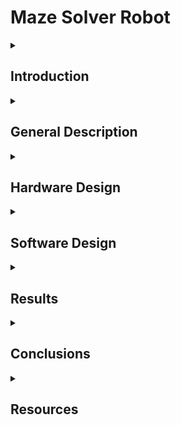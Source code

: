 # Maze Solver Robot

<details>
  <summary> <h2>  Introduction </h2> </summary>
  
##
  
  This project brings the concept of autonomous navigation into the real world. Building a maze solver robot that can detect and navigate through mazes using sensors and algorithms — all powered by an Arduino microcontroller. 
  
This project combines hardware assembly and software development, making it a hands-on learning experience for enthusiasts interested in robotics, microcontrollers, and problem-solving. By leveraging sensors, algorithms, and microcontroller programming, a maze solver robot can effectively detect and avoid obstacles, map its environment, and reach its destination efficiently.


##
</details>


<details>
  <summary> <h2> General Description </h2> </summary>

  ##
  
The maze solver robot consists of several interconnected modules: a power supply to energize the system, sensors for obstacle detection, a microcontroller to process data and implement the maze-solving algorithm, a motor driver to control wheel motion, and actuators to enable movement. These modules work together to ensure the robot can detect walls, decide the optimal direction, and navigate through the maze autonomously. The ultrasonic sensors continuously relay distance measurements to the microcontroller, which interprets the data, computes the next move, and sends corresponding commands to the motors.

  #
  

##
</details>


<details>
  <summary> <h2> Hardware Design </h2> </summary>

# Components

## 1. Arduino Uno

Function: The Arduino Uno is the microcontroller that acts as the brain of the robot. It processes data received from the ultrasonic sensors and executes the maze-solving algorithm. It also controls the motor driver and sends commands to the motors based on the logic of the program. The Arduino is responsible for interpreting sensor data and deciding the next move of the robot.

## 2. HC-SR04 Ultrasonic Sensors (3)

Function: These sensors are used to detect obstacles and measure the distance between the robot and objects (like walls in the maze). The sensor sends out sound waves and measures the time it takes for the waves to bounce back from the nearest obstacle. Based on this information, the Arduino calculates the distance and decides whether the robot should move forward, turn, or stop.

## 3. L298N Motor Driver Module

Function: The L298N motor driver is used to control the direction and speed of the robot's DC motors. It receives commands from the Arduino and drives the motors accordingly. The L298N allows the motors to rotate in both directions (forward and backward), enabling the robot to move around the maze and navigate through it. It also controls the speed by adjusting the voltage sent to the motors.

## 4. DC Motors with Wheels (4)
   
Function: These are the actuators that physically move the robot. The four DC motors are connected to the wheels and are controlled by the L298N motor driver. The motors enable the robot to move forward, backward, and turn by adjusting their rotation speed and direction based on commands from the Arduino.

## 5. Rechargeable Battery Pack
Function: The rechargeable battery pack provides power to the entire robot system, including the Arduino, sensors, motor driver, and motors. It stores electrical energy and ensures the robot operates independently, without being plugged into an external power source. The battery is essential for the mobility and functionality of the robot.

## 6. Power Switch
Function: The power switch controls the power flow to the robot. It allows the user to turn the robot on and off, ensuring that power is only supplied when needed. The switch is typically connected between the battery and the rest of the components.

## 7. Jumper Wires and Connectors
Function: Jumper wires and connectors are used to make electrical connections between different components in the robot. They link the Arduino to the ultrasonic sensors, motor driver, and other parts of the system, enabling the flow of signals and power.

## 8. Robot Chassis
Function: The robot chassis is the physical frame that holds and supports all the components of the robot. It provides a structure for mounting the Arduino, motors, sensors, battery, and other parts. The chassis gives the robot its shape and ensures that the components are securely in place, allowing the robot to move efficiently through the maze.

  ##
  
   ### 1. List of components: 
   
| Component                   | Quantity | Description                                   | Source         |
|-----------------------------|:--------:|-----------------------------------------------|---------------|
| Arduino Uno                 |    1     | Microcontroller for managing system state     | Kit            | 
| HC-SR04 Ultrasonic Sensor   |    3     | Detect obstacles and measure distances        | Kit            |
| L298N Motor Driver Module   |    1     | Controls the speed and direction of motors    | Kit            |
| DC Motors with Wheels       |    4     | Enables robot movement                        | [Link](https://www.emag.ro/sasiu-dublu-masina-inteligenta-cu-4-roti-3874784221220/pd/DWKRZKYBM/) | 
| Rechargeable Battery Pack   |    1     | Powers the entire system                      | [Link](https://www.emag.ro/sasiu-dublu-masina-inteligenta-cu-4-roti-3874784221220/pd/DWKRZKYBM/) |
| Power Switch                |    1     | Controls power to the robot                   | [Link](https://www.emag.ro/sasiu-dublu-masina-inteligenta-cu-4-roti-3874784221220/pd/DWKRZKYBM/) |
| Jumper Wires and Connectors |  various | Connects components in the circuit            | Kit            |
| Robot Chassis               |    1     | Physical structure housing all components     | [Link](https://www.emag.ro/sasiu-dublu-masina-inteligenta-cu-4-roti-3874784221220/pd/DWKRZKYBM/)  |


### **Block Diagram**

![image](https://github.com/user-attachments/assets/2e87b6c4-b17a-406f-83e8-e52c4b884eea)

  ### 2. Circuit Diagram
![image](https://github.com/user-attachments/assets/29547e14-e7ab-4bab-964c-99dad146db74)


  ### 3. Results

<img src="https://github.com/user-attachments/assets/aff4d288-03ed-4941-a596-8a4144c7404f" width="400" />
<img src="https://github.com/user-attachments/assets/cb62d7a8-819f-4212-8ab8-c7d31687fdf9" width="400" />
<img src="https://github.com/user-attachments/assets/f2d894fb-66be-4e78-b725-a9bef692902e" width="400" />
<img src="https://github.com/user-attachments/assets/115dabf7-201b-435e-bf04-ef06170672b1" width="400" />


  
##
</details>

<details>
  <summary> <h2> Software Design </h2> </summary>

  ##
  ### Development enviroment:
  
  I will use the PlatformIO IDE extension within Visual Studio Code.

  
   TBD
  
##
</details>

<details>
  <summary> <h2> Results </h2> </summary>

  ##
   TBD
  
##
</details>

<details>
  <summary> <h2> Conclusions </h2> </summary>

  ##
   TBD
  
##
</details>

<details>
  <summary> <h2> Resources </h2> </summary>
  
  ##

   TBD
  
##
</details>
